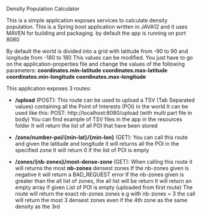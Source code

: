 Density Population Calculator

This is a simple application exposes services to calculate density population. 
This is a Spring boot application written in JAVA12 and it uses MAVEN for building and packaging.
by default the app is running on port 8080 

By default the world is divided into a grid with latitude from -90 to 90 and longitude from -180 to 180
This values can be modified. You just have to go on the application-properties file and change the values of the following parameters: 
**coordinates.min-latitude
coordinates.max-latitude
coordinates.min-longitude
coordinates.max-longitude**

This application exposes 3 routes: 
- **/upload** (POST): 
This route can be used to upload a TSV (Tab Separated values) containing all the Point of Interests (POI) in the world
It can be used like this: POST: http://localhost:8080/upload (with multi part file in body)
You can find example of TSV files in the app in the resources folder
It will return the list of all POI that have been stored

- **/zone/number-poi/{min-lat}/{min-lon}** (GET): 
You can call this route and given the latitude and longitude it will returns all the POI in the specified zone
It will return 0 if the list of POI is empty

- **/zones/{nb-zones}/most-dense-zone** (GET):
When calling this route it will returns the most **nb-zones** densest zones 
If the nb-zones given is negative it will return a BAD_REQUEST error
If the nb-zones given is greater than the all list of zones, the all list will be return
It will return an empty array if given List of POI is empty (uploaded from first route)
The route will return the exact nb-zones zones e.g with nb-zones = 3 the call will return the most 3 densest zones even if the 4th zone as the same density as the 3rd